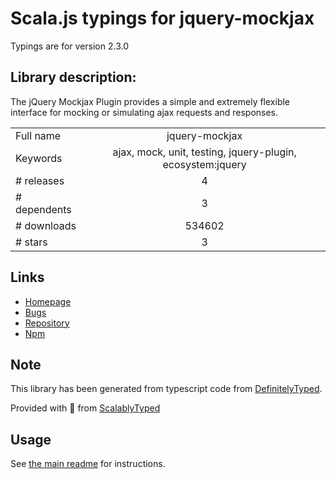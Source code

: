 
# Scala.js typings for jquery-mockjax

Typings are for version 2.3.0

## Library description:
The jQuery Mockjax Plugin provides a simple and extremely flexible interface for mocking or simulating ajax requests and responses.

|                    |                 |
| ------------------ | :-------------: |
| Full name          | jquery-mockjax |
| Keywords           | ajax, mock, unit, testing, jquery-plugin, ecosystem:jquery |
| # releases         | 4 |
| # dependents       | 3 |
| # downloads        | 534602 |
| # stars            | 3 |

## Links
- [Homepage](https://github.com/jakerella/jquery-mockjax)
- [Bugs](http://github.com/jakerella/jquery-mockjax/issues)
- [Repository](https://github.com/jakerella/jquery-mockjax)
- [Npm](https://www.npmjs.com/package/jquery-mockjax)
    


## Note
This library has been generated from typescript code from [DefinitelyTyped](https://definitelytyped.org).

Provided with :purple_heart: from [ScalablyTyped](https://github.com/oyvindberg/ScalablyTyped)

## Usage
See [the main readme](../../readme.md) for instructions.


